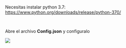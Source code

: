 Necesitas instalar python 3.7: https://www.python.org/downloads/release/python-370/

<br>

Abre el archivo <b>Config.json</b> y configuralo


<img src="https://cdn.discordapp.com/attachments/826196449272135681/871824561564438548/unknown.png">
